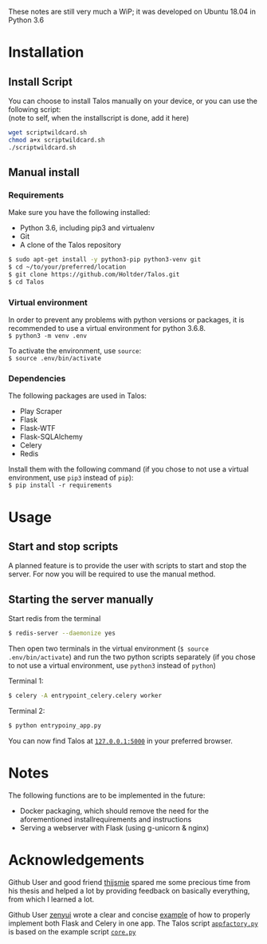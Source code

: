 These notes are still very much a WiP; it was developed on Ubuntu 18.04 in Python 3.6

# Installation
## Install Script
You can choose to install Talos manually on your device, or you can use the following script:\
(note to self, when the installscript is done, add it here)
```bash
wget scriptwildcard.sh
chmod a+x scriptwildcard.sh
./scriptwildcard.sh
```

## Manual install
### Requirements
Make sure you have the following installed:
* Python 3.6, including pip3 and virtualenv
* Git
* A clone of the Talos repository

```bash
$ sudo apt-get install -y python3-pip python3-venv git
$ cd ~/to/your/preferred/location
$ git clone https://github.com/Holtder/Talos.git
$ cd Talos
```

### Virtual environment
In order to prevent any problems with python versions or packages, it is recommended to use a virtual environment for python 3.6.8.\
`$ python3 -m venv .env`

To activate the environment, use `source`:\
`$ source .env/bin/activate`

### Dependencies
The following packages are used in Talos:
* Play Scraper
* Flask
* Flask-WTF
* Flask-SQLAlchemy
* Celery
* Redis

Install them with the following command (if you chose to not use  a virtual environment, use `pip3` instead of `pip`):\
`$ pip install -r requirements`


# Usage
## Start and stop scripts
A planned feature is to provide the user with scripts to start and stop the server. For now you will be required to use the manual method.

## Starting the server manually
Start redis from the terminal
```bash
$ redis-server --daemonize yes
```
  
Then open two terminals in the virtual environment (`$ source .env/bin/activate`) and run the two python scripts separately (if you chose to not use  a virtual environment, use `python3` instead of `python`)

Terminal 1:
```bash
$ celery -A entrypoint_celery.celery worker
```
Terminal 2:
```bash
$ python entrypoiny_app.py
```

You can now find Talos at [`127.0.0.1:5000`](http://127.0.0.1:5000) in your preferred browser.


# Notes
The following functions are to be implemented in the future:
* Docker packaging, which should remove the need for the aforementioned installrequirements and instructions
* Serving a webserver with Flask (using g-unicorn & nginx)

# Acknowledgements
Github User and good friend [thijsmie](https://github.com/thijsmie) spared me some precious time from his thesis and helped a lot by providing feedback on basically everything, from which I learned a lot.

Github User [zenyui](https://https://github.com/zenyui) wrote a clear and concise [example](https://github.com/zenyui/celery-flask-factory) of how to properly implement both Flask and Celery in one app. 
The Talos script [`appfactory.py`](https://github.com/Holtder/Talos/blob/master/talos/appfactory.py) is based on the example script [`core.py`](https://github.com/zenyui/celery-flask-factory/blob/master/server/core.py) 